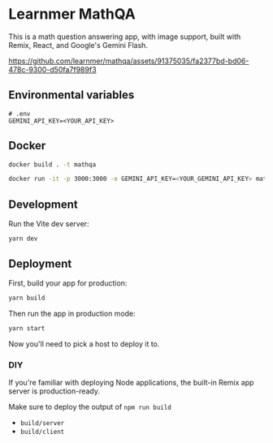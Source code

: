 # Learnmer MathQA

This is a math question answering app, with image support, built with Remix, React, and Google's Gemini Flash.

https://github.com/learnmer/mathqa/assets/91375035/fa2377bd-bd06-478c-9300-d50fa7f989f3

## Environmental variables

```
# .env
GEMINI_API_KEY=<YOUR_API_KEY>
```

## Docker

```bash
docker build . -t mathqa
```

```bash
docker run -it -p 3000:3000 -e GEMINI_API_KEY=<YOUR_GEMINI_API_KEY> mathqa
```

## Development

Run the Vite dev server:

```shellscript
yarn dev
```

## Deployment

First, build your app for production:

```sh
yarn build
```

Then run the app in production mode:

```sh
yarn start
```

Now you'll need to pick a host to deploy it to.

### DIY

If you're familiar with deploying Node applications, the built-in Remix app server is production-ready.

Make sure to deploy the output of `npm run build`

- `build/server`
- `build/client`
